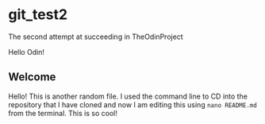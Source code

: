 # git_test2
The second attempt at succeeding in TheOdinProject

Hello Odin!

## Welcome

Hello! This is another random file. I used the command line to CD into the repository that I have cloned 
and now I am editing this using `nano README.md` from the terminal. This is so cool!
